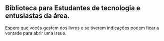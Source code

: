 

<h2>Biblioteca para Estudantes de tecnologia e entusiastas da área.</h2>
<p>Espero que vocês gostem dos livros e se tiverem indicações podem ficar a vontade para abrir uma issue.</p>
